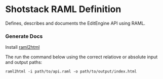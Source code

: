 # Shotstack RAML Definition

Defines, describes and documents the EditEngine API using RAML.

### Generate Docs

Install [raml2html](https://github.com/raml2html/raml2html)

The run the command below using the correct relatiove or absolute input and output paths:

```
raml2html -i path/to/api.raml -o path/to/output/index.html
```
